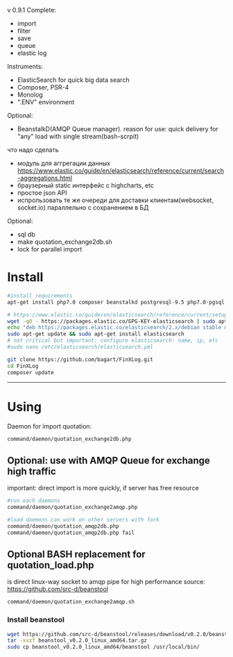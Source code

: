 v 0.9.1
Complete: 
 - import
 - filter
 - save
 - queue
 - elastic log

Instruments:
 - ElasticSearch for quick big data search
 - Composer, PSR-4
 - Monolog
 - ".ENV"  environment

Optional:
 - BeanstalkD(AMQP Queue manager). reason for use: quick delivery for "any" load with single stream(bash-scrpit)



что надо сделать
 - модуль для аггрегации данных https://www.elastic.co/guide/en/elasticsearch/reference/current/search-aggregations.html
 - браузерный  static интерфейс с highcharts, etc
 - простое json API 
 - испрользовать те же очереди для доставки клиентам(websocket, socket.io) параллельно с сохранением в БД 

Optional:
 - sql db
 - make quotation_exchange2db.sh
 - lock for parallel import
 
# Install
```bash
#install requirements
apt-get install php7.0 composer beanstalkd postgresql-9.5 php7.0-pgsql 

# https://www.elastic.co/guide/en/elasticsearch/reference/current/setup-repositories.html
wget -qO - https://packages.elastic.co/GPG-KEY-elasticsearch | sudo apt-key add -
echo "deb https://packages.elastic.co/elasticsearch/2.x/debian stable main" | sudo tee -a /etc/apt/sources.list.d/elasticsearch-2.x.list
sudo apt-get update && sudo apt-get install elasticsearch
# not critical but important: configure elasticsearch: name, ip, etc
#sudo nano /etc/elasticsearch/elasticsearch.yml

git clone https://github.com/bagart/FinXLog.git
cd FinXLog
composer update
```

-------------------------------
# Using
Daemon for import quotation:

```bash
command/daemon/quotation_exchange2db.php
```

## Optional: use with AMQP Queue for exchange high traffic
important: direct import is more quickly, if server has free resource

```bash
#run each daemons
command/daemon/quotation_exchange2amqp.php

#load daemons can work on other servers with fork
command/daemon/quotation_amqp2db.php
command/daemon/quotation_amqp2db.php fail
```

## Optional BASH replacement for quotation_load.php
is direct linux-way socket to amqp pipe for high performance
source: https://github.com/src-d/beanstool

```bash
command/daemon/quotation_exchange2amqp.sh
```

### Install beanstool
```bash
wget https://github.com/src-d/beanstool/releases/download/v0.2.0/beanstool_v0.2.0_linux_amd64.tar.gz
tar -xvzf beanstool_v0.2.0_linux_amd64.tar.gz
sudo cp beanstool_v0.2.0_linux_amd64/beanstool /usr/local/bin/
```
